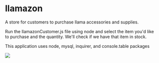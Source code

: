 # llamazon

A store for customers to purchase llama accessories and supplies.

Run the llamazonCustomer.js file using node and select the item you'd like to purchase and the quantity. We'll check if we have that item in stock.

This application uses node, mysql, inquirer, and console.table packages

![](llamazon.gif)
